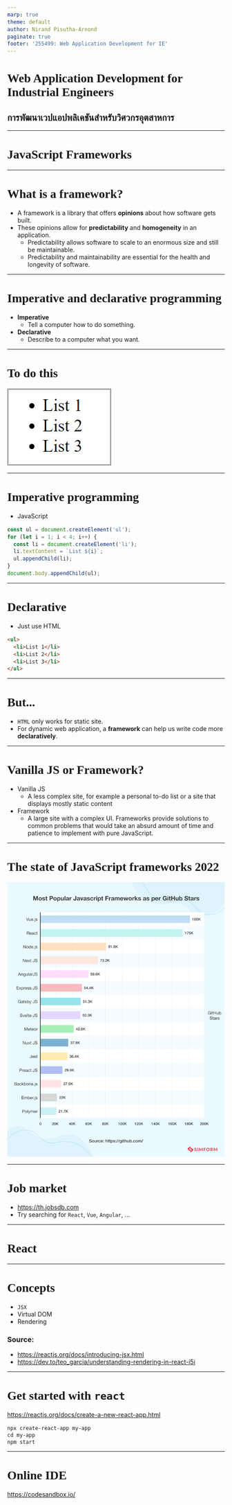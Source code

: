 ```yaml
---
marp: true
theme: default
author: Nirand Pisutha-Arnond
paginate: true
footer: '255499: Web Application Development for IE'
---
```


<style>
@import url('https://fonts.googleapis.com/css2?family=Prompt:ital,wght@0,100;0,300;0,400;0,700;1,100;1,300;1,400;1,700&display=swap');

:root {
    font-family: Prompt;
    --hl-color: #D57E7E;
}

h1 {
  font-family: Prompt;
}
</style>

# Web Application Development for Industrial Engineers

## การพัฒนาเวปแอปพลิเคชันสำหรับวิศวกรอุตสาหการ

---

# JavaScript Frameworks

---

# What is a framework?

- A framework is a library that offers **opinions** about how software gets built.
- These opinions allow for **predictability** and **homogeneity** in an application.
  - Predictability allows software to scale to an enormous size and still be maintainable.
  - Predictability and maintainability are essential for the health and longevity of software.

---

# Imperative and declarative programming

- **Imperative**
  - Tell a computer how to do something.
- **Declarative**
  - Describe to a computer what you want.

---

# To do this

![](./img/list.jpg)

---

# Imperative programming

- JavaScript

```javascript
const ul = document.createElement('ul');
for (let i = 1; i < 4; i++) {
  const li = document.createElement('li');
  li.textContent = `List ${i}`;
  ul.appendChild(li);
}
document.body.appendChild(ul);
```

---

# Declarative

- Just use HTML

```html
<ul>
  <li>List 1</li>
  <li>List 2</li>
  <li>List 3</li>
</ul>
```

---

# But...

- `HTML` only works for static site.
- For dynamic web application, a **framework** can help us write code more **declaratively**.

---

# Vanilla JS or Framework?

- Vanilla JS
  - A less complex site, for example a personal to-do list or a site that displays mostly static content
- Framework
  - A large site with a complex UI. Frameworks provide solutions to common problems that would take an absurd amount of time and patience to implement with pure JavaScript.

---

# The state of JavaScript frameworks 2022

![bg contain right](./img/framework2022.png)

---

# Job market

- https://th.jobsdb.com
- Try searching for `React`, `Vue`, `Angular`, ...

---

# React

---

# Concepts

- `JSX`
- Virtual DOM
- Rendering

### Source:

- https://reactjs.org/docs/introducing-jsx.html
- https://dev.to/teo_garcia/understanding-rendering-in-react-i5i

---

# Get started with `react`

https://reactjs.org/docs/create-a-new-react-app.html

```
npx create-react-app my-app
cd my-app
npm start
```

---

# Online IDE

https://codesandbox.io/
